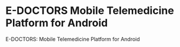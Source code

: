 # E-DOCTORS Mobile Telemedicine Platform for Android
 E-DOCTORS: Mobile Telemedicine Platform for Android
